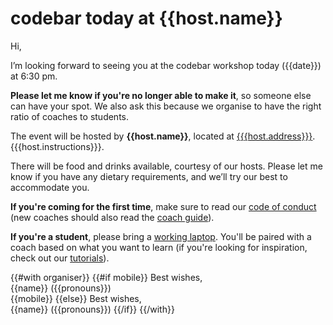 # codebar today at {{host.name}}

Hi,

I’m looking forward to seeing you at the codebar workshop today ({{date}}) at 6:30 pm.

**Please let me know if you're no longer able to make it**, so someone else can have your spot. We also ask this because we organise to have the right ratio of coaches to students.

The event will be hosted by **{{host.name}}**, located at [{{{host.address}}}]({{host.map}}). {{{host.instructions}}}.

There will be food and drinks available, courtesy of our hosts. Please let me know if you have any dietary requirements, and we’ll try our best to accommodate you.

**If you're coming for the first time**, make sure to read our [code of conduct][coc] (new coaches should also read the [coach guide][coach-guide]).

**If you're a student**, please bring a [working laptop][setup]. You'll be paired with a coach based on what you want to learn (if you're looking for inspiration, check out our [tutorials]).

{{#with organiser}}
{{#if mobile}}
Best wishes,\
{{name}} ({{pronouns}})\
{{mobile}}
{{else}}
Best wishes,\
{{name}} ({{pronouns}})
{{/if}}
{{/with}}

[coc]: https://codebar.io/code-of-conduct
[coach-guide]: https://codebar.io/effective-teacher-guide
[setup]: http://tutorials.codebar.io/general/setup/tutorial.html
[tutorials]: http://tutorials.codebar.io/